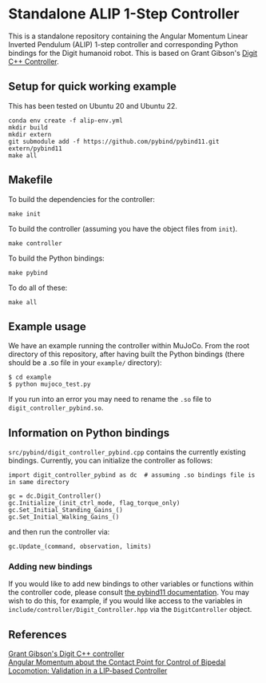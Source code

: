 Standalone ALIP 1-Step Controller
====================

This is a standalone repository containing the Angular Momentum Linear Inverted Pendulum (ALIP) 1-step controller and corresponding Python bindings for the Digit humanoid robot. This is based on Grant Gibson's [Digit C++ Controller](https://github.com/UMich-BipedLab/digit_locomotion_controller).


## Setup for quick working example
This has been tested on Ubuntu 20 and Ubuntu 22.
```
conda env create -f alip-env.yml
mkdir build
mkdir extern
git submodule add -f https://github.com/pybind/pybind11.git extern/pybind11
make all
```

## Makefile
To build the dependencies for the controller:
```
make init
```
To build the controller (assuming you have the object files from `init`).
```
make controller
```
To build the Python bindings:
```
make pybind
```
To do all of these:
```
make all
```

## Example usage
We have an example running the controller within MuJoCo. From the root directory of this repository, after having built the Python bindings (there should be a .so file in your `example/` directory):
```
$ cd example
$ python mujoco_test.py
```
If you run into an error you may need to rename the `.so` file to `digit_controller_pybind.so`.

## Information on Python bindings
`src/pybind/digit_controller_pybind.cpp` contains the currently existing bindings. Currently, you can initialize the controller as follows:
```
import digit_controller_pybind as dc  # assuming .so bindings file is in same directory

gc = dc.Digit_Controller()
gc.Initialize_(init_ctrl_mode, flag_torque_only)
gc.Set_Initial_Standing_Gains_()
gc.Set_Initial_Walking_Gains_()
```
and then run the controller via:
```
gc.Update_(command, observation, limits)
```

### Adding new bindings
If you would like to add new bindings to other variables or functions within the controller code, please consult [the pybind11 documentation](https://pybind11.readthedocs.io/en/stable/classes.html). You may wish to do this, for example, if you would like access to the variables in `include/controller/Digit_Controller.hpp` via the `DigitController` object.

## References
[Grant Gibson's Digit C++ controller](https://github.com/UMich-BipedLab/digit_locomotion_controller)  
[Angular Momentum about the Contact Point for Control of Bipedal Locomotion: Validation in a LIP-based Controller](https://arxiv.org/abs/2008.10763)
